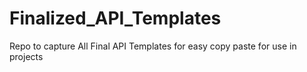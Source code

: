 # Finalized_API_Templates
Repo to capture All Final API Templates for easy copy paste for use in projects
